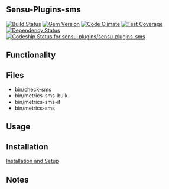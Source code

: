 ## Sensu-Plugins-sms

[ ![Build Status](https://travis-ci.org/sensu-plugins/sensu-plugins-sms.svg?branch=master)](https://travis-ci.org/sensu-plugins/sensu-plugins-sms)
[![Gem Version](https://badge.fury.io/rb/sensu-plugins-sms.svg)](http://badge.fury.io/rb/sensu-plugins-sms)
[![Code Climate](https://codeclimate.com/github/sensu-plugins/sensu-plugins-sms/badges/gpa.svg)](https://codeclimate.com/github/sensu-plugins/sensu-plugins-sms)
[![Test Coverage](https://codeclimate.com/github/sensu-plugins/sensu-plugins-sms/badges/coverage.svg)](https://codeclimate.com/github/sensu-plugins/sensu-plugins-sms)
[![Dependency Status](https://gemnasium.com/sensu-plugins/sensu-plugins-sms.svg)](https://gemnasium.com/sensu-plugins/sensu-plugins-sms)
[ ![Codeship Status for sensu-plugins/sensu-plugins-sms](https://codeship.com/projects/ee460fc0-edc6-0132-1c07-5a51cb58650a/status?branch=master)](https://codeship.com/projects/84117)

## Functionality

## Files
 * bin/check-sms
 * bin/metrics-sms-bulk
 * bin/metrics-sms-if
 * bin/metrics-sms

## Usage

## Installation

[Installation and Setup](https://github.com/sensu-plugins/documentation/blob/master/user_docs/installation_instructions.md)

## Notes
